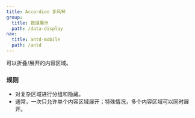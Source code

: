 ```yaml
---
title: Accordion 手风琴
group:
  title: 数据展示
  path: /data-display
nav:
  title: antd-mobile
  path: /antd
---
```


可以折叠/展开的内容区域。

### 规则
- 对复杂区域进行分组和隐藏。
- 通常，一次只允许单个内容区域展开；特殊情况，多个内容区域可以同时展开。


<code src="./demos/accordion.tsx" />

<code src="./demos/basic.tsx" />

<API/>
